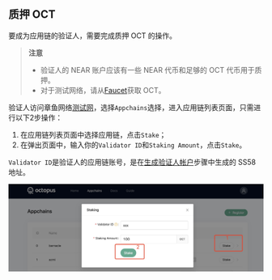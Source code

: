 ## 质押 OCT

要成为应用链的验证人，需要完成质押 OCT 的操作。

> **注意**
>
> * 验证人的 NEAR 账户应该有一些 NEAR 代币和足够的 OCT 代币用于质押。
> * 对于测试网络，请从[Faucet](https://faucet.testnet.oct.network/)获取 OCT。

验证人访问章鱼网络[测试网](https://testnet.oct.network/)，选择`Appchains`选择，进入应用链列表页面，只需进行以下2步操作：

1. 在应用链列表页面中选择应用链，点击`Stake`；
2. 在弹出页面中，输入你的`Validator ID`和`Staking Amount`，点击`Stake`。

`Validator ID`是验证人的应用链账号，是在[生成验证人帐户](./validator-generate-keys.md)步骤中生成的 SS58 地址。

![stake](../../maintain/validator_stake.jpg)
